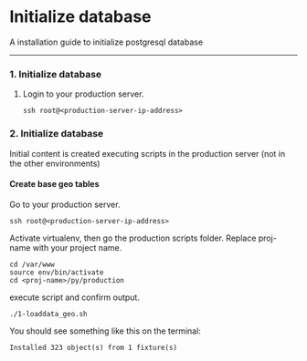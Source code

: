# Initialize database

A installation guide to initialize postgresql database

----------

### 1. Initialize database
1. Login to your production server.
    ```
    ssh root@<production-server-ip-address>
    ``` 

### 2. Initialize database
Initial content is created executing scripts in the production server (not in the other environments)

#### Create base geo tables
Go to your production server.
  ```
  ssh root@<production-server-ip-address>
  ``` 
Activate virtualenv, then go the production scripts folder.
Replace proj-name with your project name.
  ```
  cd /var/www
  source env/bin/activate
  cd <proj-name>/py/production
  ```
execute script and confirm output.
  ```
  ./1-loaddata_geo.sh
  ```
  You should see something like this on the terminal:
  ```
  Installed 323 object(s) from 1 fixture(s)
  ```
